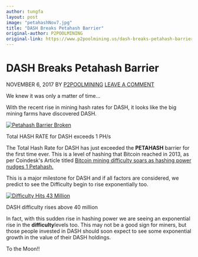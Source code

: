 ```yaml
---
author: tungfa
layout: post
image: "petahashNov7.jpg"
title: "DASH Breaks Petahash Barrier"
original-author: P2POOLMINING 
original-link: https://www.p2poolmining.us/dash-breaks-petahash-barrier/
---
```


DASH Breaks Petahash Barrier
============================

NOVEMBER 6, 2017 BY [P2POOLMINING](https://www.p2poolmining.us/author/p2poolmining/) [LEAVE A COMMENT](https://www.p2poolmining.us/dash-breaks-petahash-barrier/#respond)

We knew it was only a matter of time...

With the recent rise in mining hash rates for DASH, it looks like the big mining farms have discovered DASH.

[![Petahash Barrier Broken](https://www.p2poolmining.us/wp-content/uploads/2017/11/petahash_reached-300x202.png)](https://www.p2poolmining.us/wp-content/uploads/2017/11/petahash_reached.png "Petahash Barrier Broken")

Total HASH RATE for DASH exceeds 1 PH/s

The Total Hash Rate for DASH has just exceeded the **PETAHASH** barrier for the first time ever. This is a level of hashing that Bitcoin reached in 2013, as per Coindesk's Article titled [Bitcoin mining difficulty soars as hashing power nudges 1 Petahash.](https://www.coindesk.com/bitcoin-mining-difficulty-soars-hashing-power-nudges-1-petahash/)

This is a major milestone for DASH and if all factors are considered, we predict to see the Difficulty begin to rise exponentially too.

[![Difficulty Hits 43 Million](https://www.p2poolmining.us/wp-content/uploads/2017/11/20171106_difficulty-300x143.png)](https://www.p2poolmining.us/wp-content/uploads/2017/11/20171106_difficulty.png "Difficulty Hits 43 Million")

DASH difficulty rises above 40 million

In fact, with this sudden rise in hashing power we are seeing an exponential rise in the **difficulty**levels too. This may not be a good sign for miners, but those people invested in DASH should soon expect to see some exponential growth in the value of their DASH holdings.

To the Moon!!
